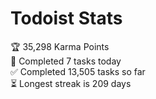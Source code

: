 
# Todoist Stats

<!-- TODO-IST:START -->
🏆  35,298 Karma Points           
🌸  Completed 7 tasks today           
✅  Completed 13,505 tasks so far           
⏳  Longest streak is 209 days
<!-- TODO-IST:END -->
